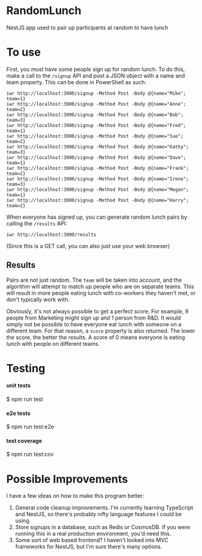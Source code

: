 # RandomLunch
NestJS app used to pair up participants at random to have lunch

# To use

First, you must have some people sign up for random lunch.  To do this, make a call to the `/signup` API and post a JSON
object with a name and team property.  This can be done in PowerShell as such:

```
iwr http://localhost:3000/signup -Method Post -Body @{name="Mike"; team=1}
iwr http://localhost:3000/signup -Method Post -Body @{name="Anne"; team=2}
iwr http://localhost:3000/signup -Method Post -Body @{name="Bob"; team=3}
iwr http://localhost:3000/signup -Method Post -Body @{name="Fred"; team=1}
iwr http://localhost:3000/signup -Method Post -Body @{name="Sue"; team=2}
iwr http://localhost:3000/signup -Method Post -Body @{name="Kathy"; team=3}
iwr http://localhost:3000/signup -Method Post -Body @{name="Dave"; team=1}
iwr http://localhost:3000/signup -Method Post -Body @{name="Frank"; team=2}
iwr http://localhost:3000/signup -Method Post -Body @{name="Irene"; team=3}
iwr http://localhost:3000/signup -Method Post -Body @{name="Megan"; team=1}
iwr http://localhost:3000/signup -Method Post -Body @{name="Harry"; team=2}
```

When everyone has signed up, you can generate random lunch pairs by calling the `/results` API:

```
iwr http://localhost:3000/results
```

(Since this is a GET call, you can also just use your web browser)

## Results

Pairs are not just random.  The `team` will be taken into account, and the algorithm will attempt to match
up people who are on separate teams.  This will result in more people eating lunch with co-workers they haven't
met, or don't typically work with.

Obviously, it's not always possible to get a perfect score.  For example, 9 people from Marketing might sign up and
1 person from R&D.  It would simply not be possible to have everyone eat lunch with someone on a different team.  For
that reason, a `score` property is also returned.  The lower the score, the better the results.  A score of 0 means
everyone is eating lunch with people on different teams.

# Testing

#### unit tests
$ npm run test

#### e2e tests
$ npm run test:e2e

#### test coverage
$ npm run test:cov

# Possible Improvements

I have a few ideas on how to make this program better:

1. General code cleanup improvements.  I'm currently learning TypeScript and NestJS, so there's probably nifty language features I could be using.
2. Store signups in a database, such as Redis or CosmosDB.  If you were running this in a real production environment, you'd need this.
3. Some sort of web based frontend?  I haven't looked into MVC frameworks for NestJS, but I'm sure there's many options.
